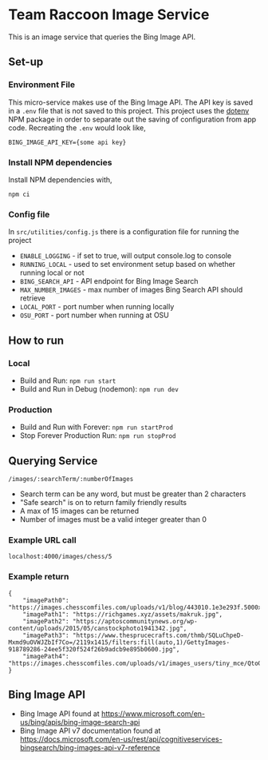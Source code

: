 # Team Raccoon Image Service
This is an image service that queries the Bing Image API.


## Set-up
### Environment File
This micro-service makes use of the Bing Image API.  The API key is saved in a
`.env` file that is not saved to this project.  This project uses the [dotenv](https://www.npmjs.com/package/dotenv) NPM package in order to separate out the saving of configuration from app code. Recreating the `.env` would look like,

```
BING_IMAGE_API_KEY={some api key}
```

### Install NPM dependencies
Install NPM dependencies with,
```
npm ci
```

### Config file
In `src/utilities/config.js` there is a configuration file for running the project
* `ENABLE_LOGGING` - if set to true, will output console.log to console
* `RUNNING_LOCAL` - used to set environment setup based on whether running local or not
* `BING_SEARCH_API` - API endpoint for Bing Image Search
* `MAX_NUMBER_IMAGES` - max number of images Bing Search API should retrieve
* `LOCAL_PORT` - port number when running locally
* `OSU_PORT` - port number when running at OSU


## How to run
### Local
* Build and Run: `npm run start`
* Build and Run in Debug (nodemon): `npm run dev`

### Production
* Build and Run with Forever: `npm run startProd`
* Stop Forever Production Run: `npm run stopProd`


## Querying Service
```
/images/:searchTerm/:numberOfImages
```
* Search term can be any word, but must be greater than 2 characters
* "Safe search" is on to return family friendly results
* A max of 15 images can be returned
* Number of images must be a valid integer greater than 0

### Example URL call
```
localhost:4000/images/chess/5
```

### Example return
```
{
    "imagePath0": "https://images.chesscomfiles.com/uploads/v1/blog/443010.1e3e293f.5000x5000o.2f38f3b00ff6.jpeg",
    "imagePath1": "https://richgames.xyz/assets/makruk.jpg",
    "imagePath2": "https://aptoscommunitynews.org/wp-content/uploads/2015/05/canstockphoto1941342.jpg",
    "imagePath3": "https://www.thesprucecrafts.com/thmb/SQLuChpeD-Mxmd9uOVWJZbIf7Co=/2119x1415/filters:fill(auto,1)/GettyImages-918789286-24ee5f320f524f26b9adcb9e895b0600.jpg",
    "imagePath4": "https://images.chesscomfiles.com/uploads/v1/images_users/tiny_mce/QtoQlevel3/phpmXCTtm.jpeg"
}
```


## Bing Image API
* Bing Image API found at https://www.microsoft.com/en-us/bing/apis/bing-image-search-api
* Bing Image API v7 documentation found at https://docs.microsoft.com/en-us/rest/api/cognitiveservices-bingsearch/bing-images-api-v7-reference
